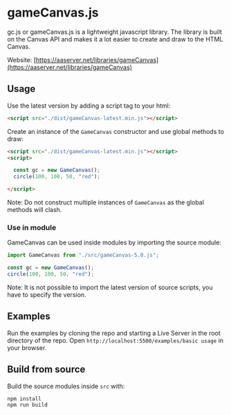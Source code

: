 # gameCanvas.js

gc.js or gameCanvas.js is a lightweight javascript library. The library is built on the Canvas API and makes it a lot easier to create and draw to the HTML Canvas.

Website: [https://aaserver.net/libraries/gameCanvas](https://aaserver.net/libraries/gameCanvas)

## Usage
Use the latest version by adding a script tag to your html:
```html
<script src="./dist/gameCanvas-latest.min.js"></script>
```
Create an instance of the `GameCanvas` constructor and use global methods to draw:
```html
<script src="./dist/gameCanvas-latest.min.js"></script>
<script>

  const gc = new GameCanvas();
  circle(100, 100, 50, "red");

</script>
```
Note: Do not construct multiple instances of `GameCanvas` as the global methods will clash.

### Use in module
GameCanvas can be used inside modules by importing the source module:
```js
import GameCanvas from "./src/gameCanvas-5.0.js";

const gc = new GameCanvas();
circle(100, 100, 50, "red");
```
Note: It is not possible to import the latest version of source scripts, you have to specify the version.

## Examples
Run the examples by cloning the repo and starting a Live Server in the root directory of the repo. Open `http://localhost:5500/examples/basic usage` in your browser.

## Build from source
Build the source modules inside `src` with:
```console
npm install
npm run build
```